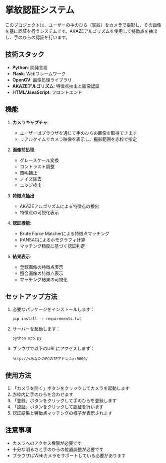 # 掌紋認証システム

このプロジェクトは、ユーザーの手のひら（掌紋）をカメラで撮影し、その画像を基に認証を行うシステムです。AKAZEアルゴリズムを使用して特徴点を抽出し、手のひらの認証を行います。

## 技術スタック

- **Python**: 開発言語
- **Flask**: Webフレームワーク
- **OpenCV**: 画像処理ライブラリ
- **AKAZEアルゴリズム**: 特徴点抽出と画像認証
- **HTML/JavaScript**: フロントエンド

## 機能

1. **カメラキャプチャ**:
   - ユーザーはブラウザを通じて手のひらの画像を取得できます
   - リアルタイムでカメラ映像を表示し、撮影範囲を赤枠で指定
   
2. **画像前処理**:
   - グレースケール変換
   - コントラスト調整
   - 照明補正
   - ノイズ除去
   - エッジ検出

3. **特徴点抽出**:
   - AKAZEアルゴリズムによる特徴点の検出
   - 特徴点の可視化表示

4. **認証機能**:
   - Brute Force Matcherによる特徴点マッチング
   - RANSACによるホモグラフィ計算
   - マッチング精度に基づく認証判定

5. **結果表示**:
   - 登録画像の特徴点表示
   - 照合画像の特徴点表示
   - マッチング結果の可視化

## セットアップ方法

1. 必要なパッケージをインストールします：
   ```bash
   pip install -r requirements.txt
   ```

2. サーバーを起動します：
   ```bash
   python app.py
   ```

3. ブラウザで以下のURLにアクセスします：
   ```
   http://<あなたのPCのIPアドレス>:5000/
   ```

## 使用方法

1. 「カメラを開く」ボタンをクリックしてカメラを起動します
2. 赤枠内に手のひらを合わせます
3. 「登録」ボタンをクリックして手のひらを登録します
4. 「認証」ボタンをクリックして認証を行います
5. 認証結果と特徴点マッチングの様子が表示されます

## 注意事項

- カメラへのアクセス権限が必要です
- 十分な明るさと手のひらの位置調整が必要です
- ブラウザはWebカメラをサポートしている必要があります
